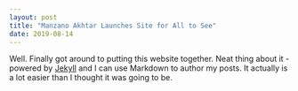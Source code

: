 ```yaml
---
layout: post
title: "Manzano Akhtar Launches Site for All to See"
date: 2019-08-14
---
```


Well. Finally got around to putting this website together. Neat thing about it - powered by [Jekyll](http://jekyllrb.com) and I can use Markdown to author my posts. It actually is a lot easier than I thought it was going to be.
